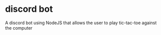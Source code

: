 # discord bot
A discord bot using NodeJS that allows the user to play tic-tac-toe against the computer
